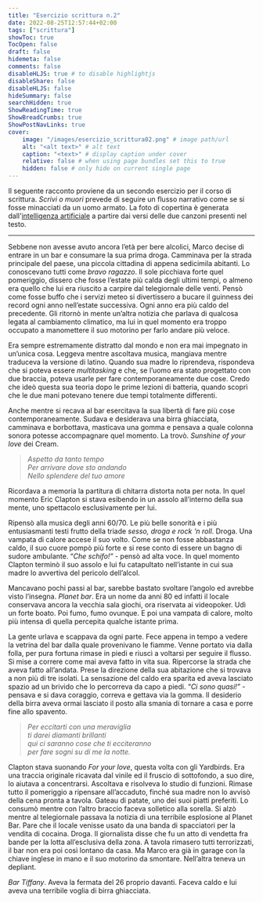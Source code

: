 ```yaml
---
title: "Esercizio scrittura n.2"
date: 2022-08-25T12:57:44+02:00
tags: ["scrittura"]
showToc: true
TocOpen: false
draft: false
hidemeta: false
comments: false
disableHLJS: true # to disable highlightjs
disableShare: false
disableHLJS: false
hideSummary: false
searchHidden: true
ShowReadingTime: true
ShowBreadCrumbs: true
ShowPostNavLinks: true
cover:
    image: "/images/esercizio_scrittura02.png" # image path/url
    alt: "<alt text>" # alt text
    caption: "<text>" # display caption under cover
    relative: false # when using page bundles set this to true
    hidden: false # only hide on current single page
---
```

Il seguente racconto proviene da un secondo esercizio per il corso di scrittura. *Scrivi o muori* prevede di seguire un flusso narrativo come se si fosse minacciati da un uomo armato. La foto di copertina è generata dall'[intelligenza artificiale](https://huggingface.co/spaces/dalle-mini/dalle-mini) a partire dai versi delle due canzoni presenti nel testo.

---

Sebbene non avesse avuto ancora l’età per bere alcolici, Marco decise di entrare in un bar e consumare la sua prima droga. Camminava per la strada principale del paese, una piccola cittadina di appena sedicimila abitanti. Lo conoscevano tutti come *bravo ragazzo*. Il sole picchiava forte quel pomeriggio, dissero che fosse l’estate più calda degli ultimi tempi, o almeno era quello che lui era riuscito a carpire dal telegiornale delle venti. Pensò come fosse buffo che i servizi meteo si divertissero a bucare il guinness dei record ogni anno nell’estate successiva. Ogni anno era più caldo del precedente. Gli ritornò in mente un’altra notizia che parlava di qualcosa legata al cambiamento climatico, ma lui in quel momento era troppo occupato a manomettere il suo motorino per farlo andare più veloce.

Era sempre estremamente distratto dal mondo e non era mai impegnato in un’unica cosa. Leggeva mentre ascoltava musica, mangiava mentre traduceva la versione di latino. Quando sua madre lo riprendeva, rispondeva che si poteva essere *multitasking* e che, se l’uomo era stato progettato con due braccia, poteva usarle per fare contemporaneamente due cose. Credo che ideò questa sua teoria dopo le prime lezioni di batteria, quando scoprì che le due mani potevano tenere due tempi totalmente differenti.

Anche mentre si recava al bar esercitava la sua libertà di fare più cose contemporaneamente. Sudava e desiderava una birra ghiacciata, camminava e borbottava, masticava una gomma e pensava a quale colonna sonora potesse accompagnare quel momento. La trovò. *Sunshine of your love* dei Cream. 

> *Aspetto da tanto tempo  
Per arrivare dove sto andando  
Nello splendere del tuo amore*  
> 

Ricordava a memoria la partitura di chitarra distorta nota per nota. In quel momento Eric Clapton si stava esibendo in un assolo all’interno della sua mente, uno spettacolo esclusivamente per lui. 

Ripensò alla musica degli anni 60/70. Le più belle sonorità e i più entusiasmanti testi frutto della triade *sesso, droga e rock ‘n roll*. Droga. Una vampata di calore accese il suo volto. Come se non fosse abbastanza caldo, il suo cuore pompò più forte e si rese conto di essere un bagno di sudore ambulante. “*Che schifo!”* - pensò ad alta voce. In quel momento Clapton terminò il suo assolo e lui fu catapultato nell’istante in cui sua madre lo avvertiva del pericolo dell’alcol.

Mancavano pochi passi al bar, sarebbe bastato svoltare l’angolo ed avrebbe visto l’insegna. *Planet bar*. Era un nome da anni 80 ed infatti il locale conservava ancora la vecchia sala giochi, ora riservata ai videopoker. Udì un forte boato. Poi fumo, fumo ovunque. E poi una vampata di calore, molto più intensa di quella percepita qualche istante prima.

La gente urlava e scappava da ogni parte. Fece appena in tempo a vedere la vetrina del bar dalla quale provenivano le fiamme. Venne portato via dalla folla, per pura fortuna rimase in piedi e riuscì a voltarsi per seguire il flusso. Si mise a correre come mai aveva fatto in vita sua. Ripercorse la strada che aveva fatto all’andata. Prese la direzione della sua abitazione che si trovava a non più di tre isolati. La sensazione del caldo era sparita ed aveva lasciato spazio ad un brivido che lo percorreva da capo a piedi. “*Ci sono quasi!”*  - pensava e si dava coraggio, correva e gettava via la gomma. Il desiderio della birra aveva ormai lasciato il posto alla smania di tornare a casa e porre fine allo spavento.

> *Per eccitarti con una meraviglia  
ti darei diamanti brillanti  
qui ci saranno cose che ti ecciteranno  
per fare sogni su di me la notte.*  
> 

Clapton stava suonando *For your love*, questa volta con gli Yardbirds. Era una traccia originale ricavata dal vinile ed il fruscio di sottofondo, a suo dire, lo aiutava a concentrarsi. Ascoltava e risolveva lo studio di funzioni. Rimase tutto il pomeriggio a ripensare all’accaduto, finché sua madre non lo avvisò della cena pronta a tavola. Gateau di patate, uno dei suoi piatti preferiti. Lo consumò mentre con l’altro braccio faceva solletico alla sorella. Si alzò mentre al telegiornale passava la notizia di una terribile esplosione al Planet Bar. Pare che il locale venisse usato da una banda di spacciatori per la vendita di cocaina. Droga. Il giornalista disse che fu un atto di vendetta fra bande per la lotta all’esclusiva della zona. A tavola rimasero tutti terrorizzati, il bar non era poi così lontano da casa. Ma Marco era già in garage con la chiave inglese in mano e il suo motorino da smontare. Nell’altra teneva un depliant. 

*Bar Tiffany*. Aveva la fermata del 26 proprio davanti. Faceva caldo e lui aveva una terribile voglia di birra ghiacciata.